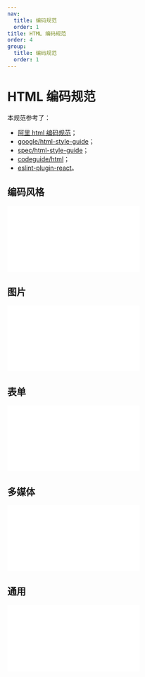 ```yaml
---
nav:
  title: 编码规范
  order: 1
title: HTML 编码规范
order: 4
group:
  title: 编码规范
  order: 1
---
```


# HTML 编码规范

本规范参考了：

- [阿里 html 编码规范](https://github.com/alibaba/f2e-spec/blob/main/docs/coding/1.html-style-guide.md)；
- [google/html-style-guide](https://google.github.io/styleguide/htmlcssguide.html#HTML)；
- [spec/html-style-guide](https://github.com/ecomfe/spec/blob/master/html-style-guide.md)；
- [codeguide/html](https://codeguide.co/#html)；
- [eslint-plugin-react](https://github.com/jsx-eslint/eslint-plugin-react/blob/master/docs/rules/no-unknown-property.md)。

## 编码风格

<embed src="./.style.md"></embed>

## 图片

<embed src="./.img.md"></embed>

## 表单

<embed src="./.form.md"></embed>

## 多媒体

<embed src="./.media.md"></embed>

## 通用

<embed src="./.other.md"></embed>
